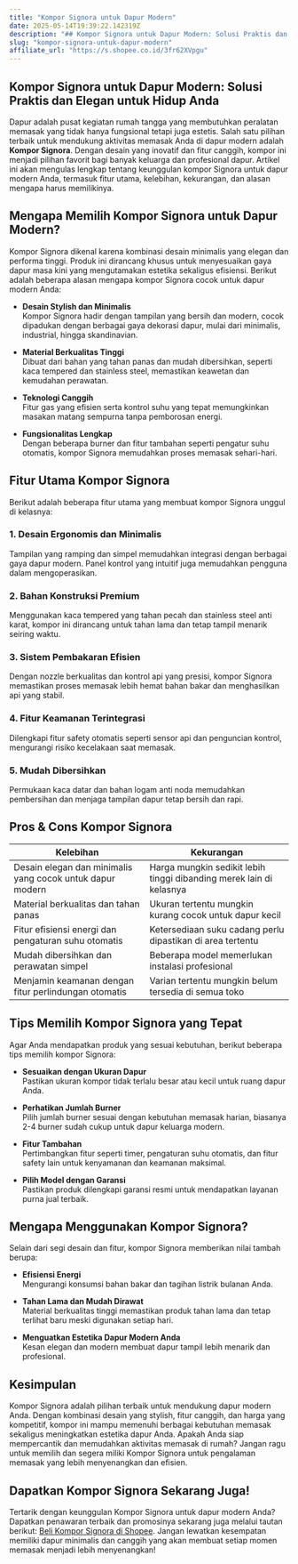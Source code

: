 ```yaml
---
title: "Kompor Signora untuk Dapur Modern"
date: 2025-05-14T19:39:22.142319Z
description: "## Kompor Signora untuk Dapur Modern: Solusi Praktis dan Elegan untuk Hidup Anda..."
slug: "kompor-signora-untuk-dapur-modern"
affiliate_url: "https://s.shopee.co.id/3fr62XVpgu"
---
```

## Kompor Signora untuk Dapur Modern: Solusi Praktis dan Elegan untuk Hidup Anda

Dapur adalah pusat kegiatan rumah tangga yang membutuhkan peralatan memasak yang tidak hanya fungsional tetapi juga estetis. Salah satu pilihan terbaik untuk mendukung aktivitas memasak Anda di dapur modern adalah **Kompor Signora**. Dengan desain yang inovatif dan fitur canggih, kompor ini menjadi pilihan favorit bagi banyak keluarga dan profesional dapur. Artikel ini akan mengulas lengkap tentang keunggulan kompor Signora untuk dapur modern Anda, termasuk fitur utama, kelebihan, kekurangan, dan alasan mengapa harus memilikinya.

## Mengapa Memilih Kompor Signora untuk Dapur Modern?

Kompor Signora dikenal karena kombinasi desain minimalis yang elegan dan performa tinggi. Produk ini dirancang khusus untuk menyesuaikan gaya dapur masa kini yang mengutamakan estetika sekaligus efisiensi. Berikut adalah beberapa alasan mengapa kompor Signora cocok untuk dapur modern Anda:

- **Desain Stylish dan Minimalis**  
Kompor Signora hadir dengan tampilan yang bersih dan modern, cocok dipadukan dengan berbagai gaya dekorasi dapur, mulai dari minimalis, industrial, hingga skandinavian.

- **Material Berkualitas Tinggi**  
Dibuat dari bahan yang tahan panas dan mudah dibersihkan, seperti kaca tempered dan stainless steel, memastikan keawetan dan kemudahan perawatan.

- **Teknologi Canggih**  
Fitur gas yang efisien serta kontrol suhu yang tepat memungkinkan masakan matang sempurna tanpa pemborosan energi.

- **Fungsionalitas Lengkap**  
Dengan beberapa burner dan fitur tambahan seperti pengatur suhu otomatis, kompor Signora memudahkan proses memasak sehari-hari.

## Fitur Utama Kompor Signora

Berikut adalah beberapa fitur utama yang membuat kompor Signora unggul di kelasnya:

### 1. Desain Ergonomis dan Minimalis  
Tampilan yang ramping dan simpel memudahkan integrasi dengan berbagai gaya dapur modern. Panel kontrol yang intuitif juga memudahkan pengguna dalam mengoperasikan.

### 2. Bahan Konstruksi Premium  
Menggunakan kaca tempered yang tahan pecah dan stainless steel anti karat, kompor ini dirancang untuk tahan lama dan tetap tampil menarik seiring waktu.

### 3. Sistem Pembakaran Efisien  
Dengan nozzle berkualitas dan kontrol api yang presisi, kompor Signora memastikan proses memasak lebih hemat bahan bakar dan menghasilkan api yang stabil.

### 4. Fitur Keamanan Terintegrasi  
Dilengkapi fitur safety otomatis seperti sensor api dan penguncian kontrol, mengurangi risiko kecelakaan saat memasak.

### 5. Mudah Dibersihkan  
Permukaan kaca datar dan bahan logam anti noda memudahkan pembersihan dan menjaga tampilan dapur tetap bersih dan rapi.

## Pros & Cons Kompor Signora

| Kelebihan | Kekurangan |
|------------------------|------------------------------|
| Desain elegan dan minimalis yang cocok untuk dapur modern | Harga mungkin sedikit lebih tinggi dibanding merek lain di kelasnya |
| Material berkualitas dan tahan panas | Ukuran tertentu mungkin kurang cocok untuk dapur kecil |
| Fitur efisiensi energi dan pengaturan suhu otomatis | Ketersediaan suku cadang perlu dipastikan di area tertentu |
| Mudah dibersihkan dan perawatan simpel | Beberapa model memerlukan instalasi profesional |
| Menjamin keamanan dengan fitur perlindungan otomatis | Varian tertentu mungkin belum tersedia di semua toko |

## Tips Memilih Kompor Signora yang Tepat

Agar Anda mendapatkan produk yang sesuai kebutuhan, berikut beberapa tips memilih kompor Signora:

- **Sesuaikan dengan Ukuran Dapur**  
Pastikan ukuran kompor tidak terlalu besar atau kecil untuk ruang dapur Anda.

- **Perhatikan Jumlah Burner**  
Pilih jumlah burner sesuai dengan kebutuhan memasak harian, biasanya 2-4 burner sudah cukup untuk dapur keluarga modern.

- **Fitur Tambahan**  
Pertimbangkan fitur seperti timer, pengaturan suhu otomatis, dan fitur safety lain untuk kenyamanan dan keamanan maksimal.

- **Pilih Model dengan Garansi**  
Pastikan produk dilengkapi garansi resmi untuk mendapatkan layanan purna jual terbaik.

## Mengapa Menggunakan Kompor Signora?

Selain dari segi desain dan fitur, kompor Signora memberikan nilai tambah berupa:

- **Efisiensi Energi**  
Mengurangi konsumsi bahan bakar dan tagihan listrik bulanan Anda.

- **Tahan Lama dan Mudah Dirawat**  
Material berkualitas tinggi memastikan produk tahan lama dan tetap terlihat baru meski digunakan setiap hari.

- **Menguatkan Estetika Dapur Modern Anda**  
Kesan elegan dan modern membuat dapur tampil lebih menarik dan profesional.

## Kesimpulan

Kompor Signora adalah pilihan terbaik untuk mendukung dapur modern Anda. Dengan kombinasi desain yang stylish, fitur canggih, dan harga yang kompetitif, kompor ini mampu memenuhi berbagai kebutuhan memasak sekaligus meningkatkan estetika dapur Anda. Apakah Anda siap mempercantik dan memudahkan aktivitas memasak di rumah? Jangan ragu untuk memilih dan segera miliki Kompor Signora untuk pengalaman memasak yang lebih menyenangkan dan efisien.

## Dapatkan Kompor Signora Sekarang Juga!

Tertarik dengan keunggulan Kompor Signora untuk dapur modern Anda? Dapatkan penawaran terbaik dan promosinya sekarang juga melalui tautan berikut: [Beli Kompor Signora di Shopee](https://s.shopee.co.id/3fr62XVpgu). Jangan lewatkan kesempatan memiliki dapur minimalis dan canggih yang akan membuat setiap momen memasak menjadi lebih menyenangkan!